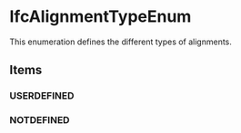 # IfcAlignmentTypeEnum

This enumeration defines the different types of alignments.
<!-- end of short definition -->

## Items

### USERDEFINED


### NOTDEFINED

